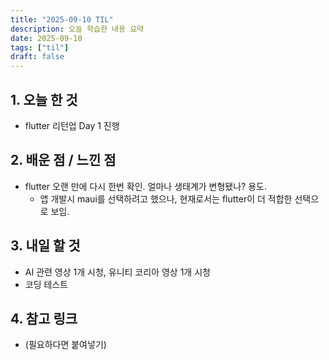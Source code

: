 ```yaml
---
title: "2025-09-10 TIL"
description: 오늘 학습한 내용 요약
date: 2025-09-10
tags: ["til"]
draft: false
---
```


## 1. 오늘 한 것
- flutter 리턴업 Day 1 진행

## 2. 배운 점 / 느낀 점
- flutter 오랜 만에 다시 한번 확인. 얼마나 생태계가 변형됐나? 용도.
  - 앱 개발시 maui를 선택하려고 했으나, 현재로서는 flutter이 더 적합한 선택으로 보임.

## 3. 내일 할 것
- AI 관련 영상 1개 시청, 유니티 코리아 영상 1개 시청
- 코딩 테스트

## 4. 참고 링크
- (필요하다면 붙여넣기)